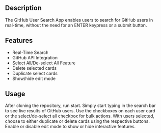 ## Description

The GitHub User Search App enables users to search for GitHub users in real-time, without the need for an ENTER keypress or a submit button.

## Features

- Real-Time Search
- GitHub API Integration
- Select All/De-select All Feature
- Delete selected cards
- Duplicate select cards
- Show/hide edit mode

## Usage

After cloning the repository, run start.
Simply start typing in the search bar to see live results of GitHub users.
Use the checkboxes on each user card or the select/de-select all checkbox for bulk actions.
With users selected, choose to either duplicate or delete cards using the respective buttons.
Enable or disable edit mode to show or hide interactive features.
